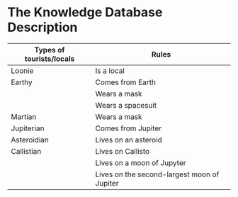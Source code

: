 # The Knowledge Database Description

| Types of tourists/locals  | Rules                                        |
| ------------------------- | -------------------------------------------- |
| Loonie                    | Is a local                                   |
| Earthy                    | Comes from Earth                             |
|                           | Wears a mask                                 |
|                           | Wears a spacesuit                            |
| Martian                   | Wears a mask                                 |
| Jupiterian                | Comes from Jupiter                           |
| Asteroidian               | Lives on an asteroid                         |
| Callistian                | Lives on Callisto                            |
|                           | Lives on a moon of Jupyter                   |
|                           | Lives on the second-largest moon of Jupiter  |